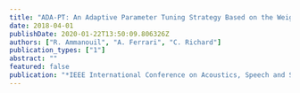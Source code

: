 ```yaml
---
title: "ADA-PT: An Adaptive Parameter Tuning Strategy Based on the Weighted Stein Unbiased Risk Estimator"
date: 2018-04-01
publishDate: 2020-01-22T13:50:09.806326Z
authors: ["R. Ammanouil", "A. Ferrari", "C. Richard"]
publication_types: ["1"]
abstract: ""
featured: false
publication: "*IEEE International Conference on Acoustics, Speech and Signal Processing (ICASSP)*"
---
```


